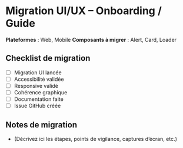 # Migration UI/UX – Onboarding / Guide

**Plateformes** : Web, Mobile
**Composants à migrer** : Alert, Card, Loader

## Checklist de migration

- [ ] Migration UI lancée
- [ ] Accessibilité validée
- [ ] Responsive validé
- [ ] Cohérence graphique
- [ ] Documentation faite
- [ ] Issue GitHub créée

## Notes de migration

- (Décrivez ici les étapes, points de vigilance, captures d’écran, etc.)
